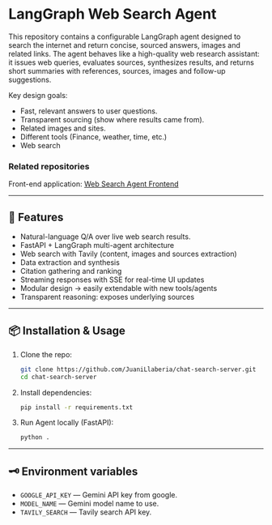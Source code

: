 # LangGraph Web Search Agent

This repository contains a configurable LangGraph agent designed to search the internet and return concise, sourced answers, images and related links. The agent behaves like a high-quality web research assistant: it issues web queries, evaluates sources, synthesizes results, and returns short summaries with references, sources, images and follow-up suggestions.

Key design goals:

* Fast, relevant answers to user questions.
* Transparent sourcing (show where results came from).
* Related images and sites.
* Different tools (Finance, weather, time, etc.)
* Web search
  
### Related repositories

Front-end application: [Web Search Agent Frontend](https://github.com/JuaniLlaberia/chat-search-client)

---

## 🚀 Features

* Natural-language Q/A over live web search results.
* FastAPI + LangGraph multi-agent architecture
* Web search with Tavily (content, images and sources extraction)
* Data extraction and synthesis
* Citation gathering and ranking
* Streaming responses with SSE for real-time UI updates
* Modular design → easily extendable with new tools/agents
* Transparent reasoning: exposes underlying sources

---
## 📦 Installation & Usage
1. Clone the repo:
   ```bash
   git clone https://github.com/JuaniLlaberia/chat-search-server.git
   cd chat-search-server
   ```
2. Install dependencies:
   ```bash
   pip install -r requirements.txt
   ```
3. Run Agent locally (FastAPI):

   ```bash
   python .
   ```
---

## 🗝️ Environment variables

* `GOOGLE_API_KEY` — Gemini API key from google.
* `MODEL_NAME` — Gemini model name to use.
* `TAVILY_SEARCH` — Tavily search API key.

